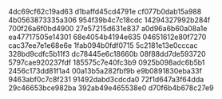 4dc69cf62c19ad63
d1baffd45cd4791e
cf077b0dab15a988
4b0563873335a306
954f39b4c7c18cdc
14294327992b284f
700f26a6f0bd4900
27e57215d631e837
a0d96a6b60a08a1e
ea47717505e14301
68e4054b4194e635
04651612e80f7270
cac37ee7e1e68e6e
1fab094b0fdf0715
5c2181e13e0cccac
328bd9cdfc5b11f3
dc78445e6c18660b
08f88dd7de593720
5797cae920237fdf
185575c7e40fc3b9
0925b098adc6b5b1
2456c173dd81f1a4
00a13b5a282fbf9b
e9b0891830eba33f
9463abf0c7c8f231
91492dabd3cdcda0
72f1d647a3f64dda
29c46653bce982ba
392ab49e465538e0
d70f6b4b678c27e9
